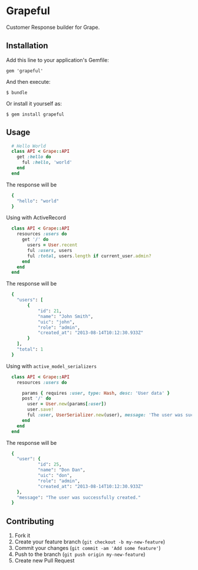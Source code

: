 # Grapeful

Customer Response builder for Grape.

## Installation

Add this line to your application's Gemfile:

    gem 'grapeful'

And then execute:

    $ bundle

Or install it yourself as:

    $ gem install grapeful

## Usage

```ruby
  # Hello World
  class API < Grape::API
    get :hello do
      ful :hello, 'world'
    end
  end
```
The response will be
```ruby
  {
    "hello": "world"
  }
```

Using with ActiveRecord
```ruby
  class API < Grape::API
    resources :users do
      get '/' do
        users = User.recent
        ful :users, users
        ful :total, users.length if current_user.admin?
      end
    end
  end
```
The response will be
```ruby
  {
    "users": [
        {
            "id": 21,
            "name": "John Smith",
            "uic": "john",
            "role": "admin",
            "created_at": "2013-08-14T10:12:30.933Z"
        }
    ],
    "total": 1
  }
```

Using with `active_model_serializers`
```ruby
  class API < Grape::API
    resources :users do

      params { requires :user, type: Hash, desc: 'User data' }
      post '/' do
        user = User.new(params[:user])
        user.save!
        ful :user, UserSerializer.new(user), message: 'The user was successfuly created.'
      end
    end
  end
```
The response will be
```ruby
  {
    "user": {
            "id": 25,
            "name": "Don Dan",
            "uic": "don",
            "role": "admin",
            "created_at": "2013-08-14T10:12:30.933Z"
    },
    "message": "The user was successfully created."
  }
```

## Contributing

1. Fork it
2. Create your feature branch (`git checkout -b my-new-feature`)
3. Commit your changes (`git commit -am 'Add some feature'`)
4. Push to the branch (`git push origin my-new-feature`)
5. Create new Pull Request
